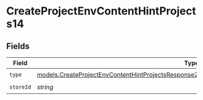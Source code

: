 # CreateProjectEnvContentHintProjects14


## Fields

| Field                                                                                                                                                                                                  | Type                                                                                                                                                                                                   | Required                                                                                                                                                                                               | Description                                                                                                                                                                                            |
| ------------------------------------------------------------------------------------------------------------------------------------------------------------------------------------------------------ | ------------------------------------------------------------------------------------------------------------------------------------------------------------------------------------------------------ | ------------------------------------------------------------------------------------------------------------------------------------------------------------------------------------------------------ | ------------------------------------------------------------------------------------------------------------------------------------------------------------------------------------------------------ |
| `type`                                                                                                                                                                                                 | [models.CreateProjectEnvContentHintProjectsResponse201ApplicationJSONResponseBodyCreated214Type](../models/createprojectenvcontenthintprojectsresponse201applicationjsonresponsebodycreated214type.md) | :heavy_check_mark:                                                                                                                                                                                     | N/A                                                                                                                                                                                                    |
| `storeId`                                                                                                                                                                                              | *string*                                                                                                                                                                                               | :heavy_check_mark:                                                                                                                                                                                     | N/A                                                                                                                                                                                                    |